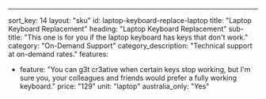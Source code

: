 ---sort_key: 14layout: "sku"id: laptop-keyboard-replace-laptoptitle: "Laptop Keyboard Replacement"heading: "Laptop Keyboard Replacement"sub-title: "This one is for you if the laptop keyboard has keys that don't work."category: "On-Demand Support"category_description: "Technical support at on-demand rates."features: - feature: "You can g3t cr3ative when certain keys stop working, but I'm sure you, your colleagues and friends would prefer a fully working keyboard."price: "129"unit: "laptop"australia_only: "Yes"